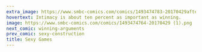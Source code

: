 ```yaml
---
extra_image: https://www.smbc-comics.com/comics/1493474783-20170429after.png
hovertext: Intimacy is about ten percent as important as winning.
image: https://www.smbc-comics.com/comics/1493474764-20170429 (1).png
next_comic: winning-arguments
prev_comic: sexy-construction
title: Sexy Games
---
```


